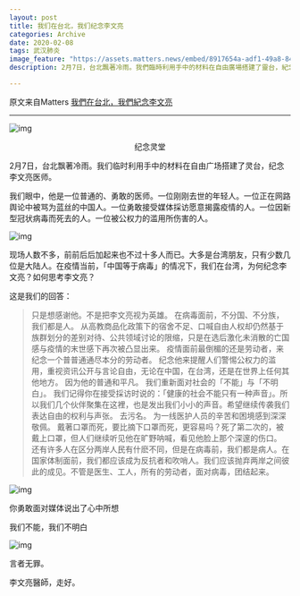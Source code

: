 ```yaml
---
layout: post
title: 我们在台北，我们纪念李文亮
categories: Archive
date: 2020-02-08
tags: 武汉肺炎
image_feature: "https://assets.matters.news/embed/8917654a-adf1-49a8-8471-5fd8576b2df5.jpeg"
description: 2月7日，台北飄著冷雨。我們臨時利用手中的材料在自由廣場搭建了靈台，紀念李文亮醫師。

---
```



原文来自Matters [我們在台北，我們紀念李文亮](https://matters.news/@watchchina/%E6%88%91%E5%80%91%E5%9C%A8%E5%8F%B0%E5%8C%97-%E6%88%91%E5%80%91%E7%B4%80%E5%BF%B5%E6%9D%8E%E6%96%87%E4%BA%AE-bafyreiddoum3k6gnd2yru3vjywhw7w5le2dwehxz2v2wgegwlffp5gaqp4)

---

![img](https://assets.matters.news/embed/8917654a-adf1-49a8-8471-5fd8576b2df5.jpeg)

<center>纪念灵堂</center>

2月7日，台北飘著冷雨。我们临时利用手中的材料在自由广场搭建了灵台，纪念李文亮医师。

我们眼中，他是一位普通的、勇敢的医师。一位刚刚去世的年轻人。一位正在网路舆论中被骂为蓝丝的中国人。一位勇敢接受媒体採访愿意揭露疫情的人。一位因新型冠状病毒而死去的人。一位被公权力的滥用所伤害的人。

![img](https://assets.matters.news/embed/39d8c0e9-3d1e-47fb-8f15-9ac845699717.jpeg)

现场人数不多，前前后后加起来也不过十多人而已。大多是台湾朋友，只有少数几位是大陆人。在疫情当前，「中国等于病毒」的情况下，我们在台湾，为何纪念李文亮？如何思考李文亮？

这是我们的回答：

> 只是想感谢他。不是把李文亮视为英雄。
> 在病毒面前，不分国、不分族，我们都是人。
> 从高教商品化政策下的宿舍不足、口喊自由人权却仍然基于族群划分的差别对待、公共领域讨论的限缩，只是在选后激化未消散的亡国感与疫情的末世感下再次被凸显出来。
> 疫情面前最倒楣的还是劳动者，来纪念一个普普通通尽本分的劳动者。
> 纪念他来提醒人们警惕公权力的滥用，重视资讯公开与言论自由，无论在中国，在台湾，还是在世界上任何其他地方。
> 因为他的普通和平凡。
> 我们重新面对社会的「不能」与「不明白」。
> 我们记得你在接受採访时说的：「健康的社会不能只有一种声音」。所以我们几个伙伴聚集在这裡，也是发出我们小小的声音。希望继续传袭我们表达自由的权利与声张。
去污名。
> 为一线医护人员的辛苦和困境感到深深敬佩。
> 戴著口罩而死，要比摘下口罩而死，更容易吗？死了第二次的，被戴上口罩，但人们继续听见他在旷野呐喊，看见他脸上那个深邃的伤口。
> 还有许多人在区分两岸人民有什麽不同，但是在病毒前，我们都是病人。在国家体制面前，我们都应该成为反抗者和吹哨人。我们应该抛弃两岸之间彼此的成见。不管是医生、工人，所有的劳动者，面对病毒，团结起来。

![img](https://assets.matters.news/embed/6b977174-d846-4cba-a397-f55e27addc61.jpeg)

你勇敢面对媒体说出了心中所想

我们不能，我们不明白

![img](https://assets.matters.news/embed/1c3fbda0-b6d5-4fab-824e-d7d7ca32468d.jpeg)

言者无罪。

李文亮醫師，走好。
